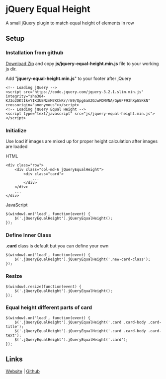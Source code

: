 # jQuery Equal Height

A small jQuery plugin to match equal height of elements in row

## Setup

### Installation from github

[Download Zip](https://github.com/susonwaiba/jquery-equal-height/archive/master.zip) and copy **js/jquery-equal-height.min.js** file to your working js dir.

Add "**jquery-equal-height.min.js**" to your footer after jQuery
```
<!-- Loading jQuery -->
<script src="https://code.jquery.com/jquery-3.2.1.slim.min.js" integrity="sha384-KJ3o2DKtIkvYIK3UENzmM7KCkRr/rE9/Qpg6aAZGJwFDMVNA/GpGFF93hXpG5KkN" crossorigin="anonymous"></script>
<!-- Loading jQuery Equal Height -->
<script type="text/javascript" src="js/jquery-equal-height.min.js"></script>
```

### Initialize

Use load if images are mixed up for proper height calculation after images are loaded

HTML
```
<div class="row">
	<div class="col-md-6 jQueryEqualHeight">
		<div class="card">
			...
		</div>
	</div>
	...
</div>
```

JavaScript
```
$(window).on('load', function(event) {
    $('.jQueryEqualHeight').jQueryEqualHeight();
});
```

### Define Inner Class
**.card** class is default but you can define your own

```
$(window).on('load', function(event) {
    $('.jQueryEqualHeight').jQueryEqualHeight('.new-card-class');
});
```

### Resize

```
$(window).resize(function(event) {
    $('.jQueryEqualHeight').jQueryEqualHeight();
});
```

### Equal height different parts of card

```
$(window).on('load', function(event) {
    $('.jQueryEqualHeight').jQueryEqualHeight('.card .card-body .card-title');
    $('.jQueryEqualHeight').jQueryEqualHeight('.card .card-body .card-text');
    $('.jQueryEqualHeight').jQueryEqualHeight('.card');
});
```

## Links
[Website](http://susonwaiba.com) | [Github](https://github.com/susonwaiba)
